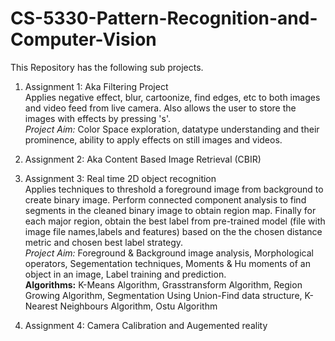 # CS-5330-Pattern-Recognition-and-Computer-Vision

This Repository has the following sub projects. 
1. Assignment 1: Aka Filtering Project    
Applies negative effect, blur, cartoonize, find edges,  etc to both images and video feed from live camera. Also allows the user to store the images with effects by pressing 's'.     
_Project Aim:_ Color Space exploration, datatype understanding and their prominence, ability to apply effects on still images and videos.     
     
2. Assignment 2: Aka Content Based Image Retrieval (CBIR)     
<To be updated>    
     
3. Assignment 3: Real time 2D object recognition       
Applies techniques to threshold a foreground image from background to create binary image. Perform connected component analysis to find segments in the cleaned binary image to obtain region map. Finally for each major region, obtain the best label from pre-trained model (file with image file names,labels and features) based on the the chosen distance metric and chosen best label strategy.       
_Project Aim:_ Foreground & Background image analysis, Morphological operators, Segementation techniques, Moments & Hu moments of an object in an image, Label training and prediction.       
__Algorithms:__ K-Means Algorithm, Grasstransform Algorithm, Region Growing Algorithm, Segmentation Using Union-Find data structure, K-Nearest Neighbours Algorithm, Ostu Algorithm    
     
4. Assignment 4: Camera Calibration and Augemented reality      
<To be updated> 
